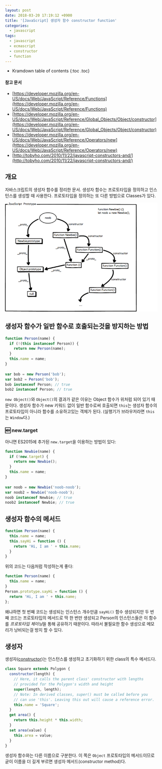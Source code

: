 ```yaml
---
layout: post
date: 2018-03-20 17:19:12 +0900
title: '[JavaScript] 생성자 함수 constructor function'
categories:
  - javascript
tags:
  - javascript
  - ecmascript
  - constructor
  - function
---
```


* Kramdown table of contents
{:toc .toc}

#### 참고 문서

- [https://developer.mozilla.org/en-US/docs/Web/JavaScript/Reference/Functions](https://developer.mozilla.org/en-US/docs/Web/JavaScript/Reference/Functions)
- [https://developer.mozilla.org/en-US/docs/Web/JavaScript/Reference/Global_Objects/Object/constructor](https://developer.mozilla.org/en-US/docs/Web/JavaScript/Reference/Global_Objects/Object/constructor)
- [https://developer.mozilla.org/en-US/docs/Web/JavaScript/Reference/Operators/new](https://developer.mozilla.org/en-US/docs/Web/JavaScript/Reference/Operators/new)
- [http://tobyho.com/2010/11/22/javascript-constructors-and/](http://tobyho.com/2010/11/22/javascript-constructors-and/)


## 개요

자바스크립트의 생성자 함수를 정리한 문서. 생성자 함수는 프로토타입을 정의하고 인스턴스를 생성할 때 사용한다. 프로토타입을 정의하는 또 다른 방법으로 Classes가 있다.

![](/images/javascript-prototype.png)


## 생성자 함수가 일반 함수로 호출되는것을 방지하는 방법

```js
function Person(name) {
  if (!(this instanceof Person)) {
    return new Person(name);
  }
  this.name = name;
}

var bob = new Person('bob');
var bob2 = Person('bob');
bob instanceof Person; // true
bob2 instanceof Person; // true
```

`new Object()`와 `Object()`의 결과가 같은 이유는 Object 함수가 위처럼 되어 있기 때문이다. 생성자 함수가 new 키워드 없이 일반 함수로써 호출되면 `this`는 생성자 함수의 프로토타입이 아니라 함수를 소유하고있는 객체가 된다. (실행기가 브라우저라면 `this`는 `Window`다.)

### 🆕 new.target

아니면 ES2015에 추가된 `new.target`을 이용하는 방법이 있다:

```js
function Newbie(name) {
  if (!new.target) {
    return new Newbie();
  }
  this.name = name;
}

var noob = new Newbie('noob-noob');
var noob2 = Newbie('noob-noob');
noob instanceof Newbie; // true
noob2 instanceof Newbie; // true 
```


## 생성자 함수의 메서드

```js
function Person(name) {
  this.name = name;
  this.sayHi = function () {
    return 'Hi, I am ' + this.name;
  }
}
```

위의 코드는 다음처럼 작성하는게 좋다:

```js
function Person(name) {
  this.name = name;
}
Person.prototype.sayHi = function () {
  return 'Hi, I am ' + this.name;
};
```

왜냐하면 첫 번째 코드는 생성되는 인스턴스 개수만큼 `sayHi()` 함수 생성되지만 두 번째 코드는 프로토타입의 메서드로 딱 한 번만 생성되고 Person의 인스턴스들은 이 함수를 *프로토타입 체이닝*을 통해 공유하기 때문이다. 따라서 불필요한 함수 생성으로 메모리가 낭비되는걸 방지 할 수 있다.


## 생성자

생성자([constructor](https://developer.mozilla.org/en-US/docs/Web/JavaScript/Reference/Classes/constructor))는 인스턴스를 생성하고 초기화하기 위한 class의 특수 메서드다.

```js
class Square extends Polygon {
  constructor(length) {
    // Here, it calls the parent class' constructor with lengths
    // provided for the Polygon's width and height
    super(length, length);
    // Note: In derived classes, super() must be called before you
    // can use 'this'. Leaving this out will cause a reference error.
    this.name = 'Square';
  }
  get area() {
    return this.height * this.width;
  }
  set area(value) {
    this.area = value;
  }
}
```

생성자 함수와는 다른 이름으로 구분한다. 이 쪽은 `Object` 프로토타입의 메서드이므로 굳이 이름을 더 길게 부르면 생성자 메서드(constructor method)다.
